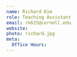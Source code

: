 ```yaml
---
name: Richard Kim
role: Teaching Assistant
email: rk625@cornell.edu
website: 
photo: richard.jpg
meta:
  Office Hours: 
---
```


